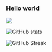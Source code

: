 ### Hello world
![](https://komarev.com/ghpvc/?username=jiny2021&color=green)

![GitHub stats](https://github-readme-stats.vercel.app/api?username=jiny2021&bg_color=-43,fc2803,fce303&title_color=fff&text_color=fff&border_radius=40&show_icons=true)

![GitHub Streak](https://github-readme-streak-stats.herokuapp.com/?user=jiny2021&fire=00FFFF&title_color=000000&text_color=fff&border_radius=40&ring=89502D&fire=00FFFF&currStreakNum=00FF00&sideNums=00008B&currStreakLabel=00FF00&sideLabels=87CEEB&dates=FFA500&theme=tokyonight)
